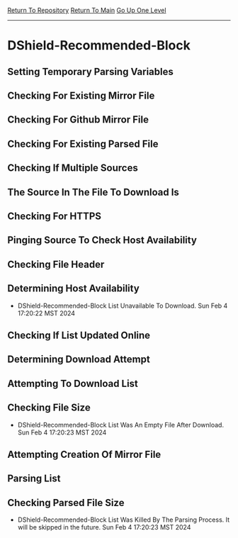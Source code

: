 [Return To Repository](https://github.com/DigitalWarrior/piholeparser/)
[Return To Main](https://github.com/DigitalWarrior/piholeparser/blob/master/RecentRunLogs/Mainlog.md)
[Go Up One Level](https://github.com/DigitalWarrior/piholeparser/blob/master/RecentRunLogs/TopLevelScripts/30-Processing-External-Blacklists.md)
____________________________________
# DShield-Recommended-Block
## Setting Temporary Parsing Variables
## Checking For Existing Mirror File
## Checking For Github Mirror File
## Checking For Existing Parsed File
## Checking If Multiple Sources
## The Source In The File To Download Is
## Checking For HTTPS
## Pinging Source To Check Host Availability
## Checking File Header
## Determining Host Availability
* DShield-Recommended-Block List Unavailable To Download. Sun Feb  4 17:20:22 MST 2024
## Checking If List Updated Online
## Determining Download Attempt
## Attempting To Download List
## Checking File Size
* DShield-Recommended-Block List Was An Empty File After Download. Sun Feb  4 17:20:23 MST 2024
## Attempting Creation Of Mirror File
## Parsing List
## Checking Parsed File Size
* DShield-Recommended-Block List Was Killed By The Parsing Process. It will be skipped in the future. Sun Feb  4 17:20:23 MST 2024
